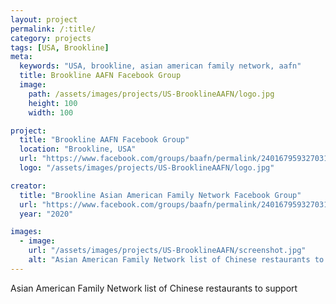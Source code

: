 ```yaml
---
layout: project
permalink: /:title/
category: projects
tags: [USA, Brookline]
meta:
  keywords: "USA, brookline, asian american family network, aafn"
  title: Brookline AAFN Facebook Group
  image:
    path: /assets/images/projects/US-BrooklineAAFN/logo.jpg
    height: 100
    width: 100

project:
  title: "Brookline AAFN Facebook Group"
  location: "Brookline, USA"
  url: "https://www.facebook.com/groups/baafn/permalink/2401679593270310/"
  logo: "/assets/images/projects/US-BrooklineAAFN/logo.jpg"

creator:
  title: "Brookline Asian American Family Network Facebook Group"
  url: "https://www.facebook.com/groups/baafn/permalink/2401679593270310/"
  year: "2020"

images:
  - image:
    url: "/assets/images/projects/US-BrooklineAAFN/screenshot.jpg"
    alt: "Asian American Family Network list of Chinese restaurants to support"
---
```

<p>Asian American Family Network list of Chinese restaurants to support</p>